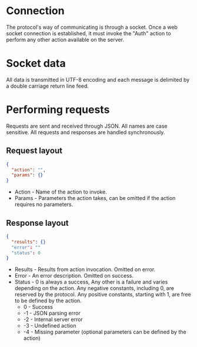 # Connection

The protocol's way of communicating is through a socket. Once a web socket
connection is established, it must invoke the "Auth" action to perform any other
action available on the server.

# Socket data

All data is transmitted in UTF-8 encoding and each message is delimited by
a double carriage return line feed.

# Performing requests

Requests are sent and received through JSON. All names are case sensitive.
All requests and responses are handled synchronously.

## Request layout

```json
{
  "action": "",
  "params": {}
}
```

* Action - Name of the action to invoke.
* Params - Parameters the action takes, can be omitted if the action
           requires no parameters.

## Response layout

```json
{
  "results": {}
  "error": ""
  "status": 0
}
```

* Results - Results from action invocation. Omitted on error.
* Error - An error description. Omitted on success.
* Status - 0 is always a success, Any other is a failure and varies depending on the action.
           Any negative constants, including 0, are reserved by the protocol. Any
           positive constants, starting with 1, are free to be defined by the action.
  * 0 - Success
  * -1 - JSON parsing error
  * -2 - Internal server error
  * -3 - Undefined action
  * -4 - Missing parameter (optional parameters can be defined by the action)

